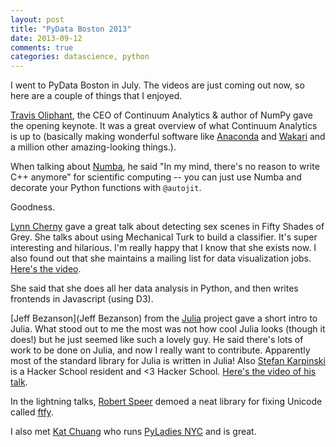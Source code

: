 ```yaml
---
layout: post
title: "PyData Boston 2013"
date: 2013-09-12
comments: true
categories: datascience, python
---
```


I went to PyData Boston in July. The videos are just coming out now, so here are
a couple of things that I enjoyed.

[Travis Oliphant](http://technicaldiscovery.blogspot.ca/), the CEO of
Continuum Analytics & author of NumPy gave the opening keynote. It was a great
overview of what Continuum Analytics is up to (basically making wonderful
software like [Anaconda](https://store.continuum.io/) and
[Wakari](http://wakari.io) and a million other amazing-looking things.).

When talking about [Numba](http://numba.pydata.org/), he said "In my
mind, there's no reason to write C++ anymore" for scientific computing --
you can just use Numba and decorate your Python functions with `@autojit`.

Goodness.

[Lynn Cherny](http://www.ghostweather.com/bio.html) gave a great talk about
detecting sex scenes in Fifty Shades of Grey. She talks about using Mechanical
Turk to build a classifier. It's super interesting and hilarious. I'm really
happy that I know that she exists now. I also found out that she maintains a
mailing list for data visualization jobs. [Here's the video](http://vimeo.com/74075845).

She said that she does all her data analysis in Python, and then writes
frontends in Javascript (using D3).

[Jeff Bezanson](Jeff Bezanson) from the [Julia](http://julialang.org/) project
gave a short intro to Julia. What stood out to me the most was not how cool
Julia looks (though it does!) but he just seemed like such a lovely guy. He
said there's lots of work to be done on Julia, and now I really want to
contribute. Apparently most of the standard library for Julia is written in
Julia!  Also [Stefan Karpinski](http://karpinski.org/) is a Hacker School
resident and &lt;3 Hacker School. [Here's the video of his talk](http://vimeo.com/73317363).

In the lightning talks, [Robert Speer](http://web.media.mit.edu/~rspeer/)
demoed a neat library for fixing Unicode called
[ftfy](https://github.com/LuminosoInsight/python-ftfy).

I also met [Kat Chuang](http://katychuang.github.io/) who runs [PyLadies NYC](http://www.meetup.com/NYC-PyLadies/) and is great.
